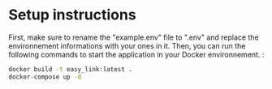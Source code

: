 # Setup instructions
First, make sure to rename the "example.env" file to ".env" and replace the environnement informations with your ones in it.
Then, you can run the following commands to start the application in your Docker environnement. :
```sh
docker build -t easy_link:latest .
docker-compose up -d
```